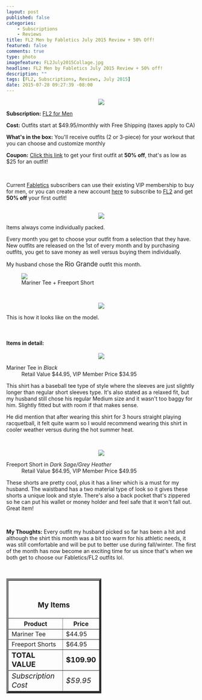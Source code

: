 ```yaml
---
layout: post
published: false
categories: 
    - Subscriptions
    - Reviews
title: FL2 Men by Fabletics July 2015 Review + 50% Off!
featured: false
comments: true
type: photo
imagefeature: FL2July2015Collage.jpg
headline: FL2 Men by Fabletics July 2015 Review + 50% off!
description: ""
tags: [FL2, Subscriptions, Reviews, July 2015]
date: 2015-07-28 09:27:39 -08:00
---
```


<center><img src='/images/FL2July2015Package.jpg'></center>
<p><b>Subscription:</b> <a href="http://www.fabletics.com/invite/whatsupmailbox/">FL2 for Men</a></p>
<p><b>Cost:</b> Outfits start at $49.95/monthly with Free Shipping (taxes apply to CA)</p>
<p><b>What's in the box:</b> You'll receive outfits (2 or 3-piece) for your workout that you can choose and customize monthly</p>
<p><b>Coupon:</b> <a href="http://www.fabletics.com/invite/whatsupmailbox/">Click this link</a> to get your first outfit at <b>50% off</b>, that's as low as $25 for an outfit!</p>
<br>

<p>Current <a href="http://www.fabletics.com/invite/whatsupmailbox/">Fabletics</a> subscribers can use their existing VIP membership to buy for men, or you can create a new account <a href="http://www.fabletics.com/invite/whatsupmailbox/">here</a> to subscribe to <a href="http://www.fabletics.com/invite/whatsupmailbox/">FL2</a> and get <b>50% off</b> your first outfit!</p>
<br>

<center><img src='/images/FL2July2015Package2.jpg'></center>
<p>Items always come individually packed.</p>

<p>Every month you get to choose your outfit from a selection that they have. New outfits are released on the 1st of every month and by purchasing outfits, you get to save money as well versus buying them individually.</p>

<p><DT>My husband chose the <big>Rio Grande</big> outfit this month.</DT></p>

<figure class="half">
      <img src='/images/FL2July2015Collage.jpg'>
      <figcaption>Mariner Tee + Freeport Short</figcaption>
</figure>

<br>

<p><center><img src='/images/FL2July2015Choice.jpg'></center></p>
<p>This is how it looks like on the model.</p>
<br>

<H4>Items in detail:</H4>
<p><center><img src='/images/FL2July2015Shirt.jpg'></center></p>
<DL>
<DT>Mariner Tee in <i>Black</i></DT>
<DD>Retail Value $44.95, VIP Member Price $34.95</DD>
</DL>

<p>This shirt has a baseball tee type of style where the sleeves are just slightly longer than regular short sleeves type. It's also stated as a relaxed fit, but my husband still chose his regular Medium size and it wasn't too baggy for him. Slightly fitted but with room if that makes sense.</p>
<p>He did mention that after wearing this shirt for 3 hours straight playing racquetball, it felt quite warm so I would recommend wearing this shirt in cooler weather versus during the hot summer heat.</p>
<br>

<p><center><img src='/images/FL2July2015Short.jpg'></center></p>
<DL>
<DT>Freeport Short in <i>Dark Sage/Grey Heather</i></DT>
<DD>Retail Value $64.95, VIP Member Price $49.95</DD>
</DL>

<p>These shorts are pretty cool, plus it has a liner which is a must for my husband. The waistband has a two material type of look so it gives these shorts a unique look and style. There's also a back pocket that's zippered so he can put his wallet or money holder and feel safe that it won't fall out. Great item!</p>
<br>

<p><i class="icon-exclamation-sign"></i><b> My Thoughts:</b> Every outfit my husband picked so far has been a hit and although the shirt this month was a bit too warm for his athletic needs, it was still comfortable and will be put to better use during fall/winter. The first of the month has now become an exciting time for us since that's when we both get to choose our Fabletics/FL2 outfits lol.</p>
<br>

<TABLE  BORDER="5" style="width:50%">
   <TR>
      <TH COLSPAN="2">
         <H3><BR><center>My Items</center></H3>
      </TH>
   </TR>
      <TH>Product</TH>
      <TH>Price</TH>
  <TR>
      <TD>Mariner Tee</TD>
      <TD>$44.95</TD>
   </TR>
  <TR>
      <TD>Freeport Shorts</TD>
      <TD>$64.95</TD>
   </TR>
   <TR>
      <TD><b><big>TOTAL VALUE</big></b></TD>
      <TD><b><big>$109.90</big></b></TD>
   </TR>
   <TR>
      <TD><i><big>Subscription Cost</big></i></TD>
      <TD><i><big>$59.95</big></i></TD>
   </TR>
</TABLE>
